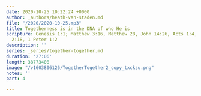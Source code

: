 ```yaml
---
date: 2020-10-25 10:22:24 +0000
author: _authors/heath-van-staden.md
file: "/2020/2020-10-25.mp3"
title: Togetherness is in the DNA of who He is
scripture: Genesis 1:1; Matthew 3:16, Matthew 28, John 14:26, Acts 1:4, Ephesians
  2:18, 1 Peter 1:2
description: ''
series: _series/together-together.md
duration: '27:06'
length: 38773408
image: "/v1603806126/TogetherTogether2_copy_txcksu.png"
notes: ''
part: 4

---
```

